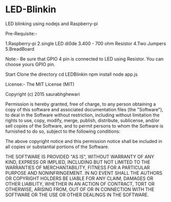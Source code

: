 # LED-Blinkin
LED blinking using nodejs and Raspberry-pi

Pre-Requisite:-

1.Raspberry-pi
2.single LED di0de
3.400 - 700 ohm Resistor
4.Two Jumpers
5.BreadBoard

Note:- Be sure that  GPIO 4 pin is connected to LED using Resistor. You can choose yours GPIO pin.

Start
Clone the directory
cd LEDBlinkin
npm install
node app.js

License:-
The MIT License (MIT)

Copyright (c) 2015 saurabhghewari

Permission is hereby granted, free of charge, to any person obtaining a copy
of this software and associated documentation files (the "Software"), to deal
in the Software without restriction, including without limitation the rights
to use, copy, modify, merge, publish, distribute, sublicense, and/or sell
copies of the Software, and to permit persons to whom the Software is
furnished to do so, subject to the following conditions:

The above copyright notice and this permission notice shall be included in all
copies or substantial portions of the Software.

THE SOFTWARE IS PROVIDED "AS IS", WITHOUT WARRANTY OF ANY KIND, EXPRESS OR
IMPLIED, INCLUDING BUT NOT LIMITED TO THE WARRANTIES OF MERCHANTABILITY,
FITNESS FOR A PARTICULAR PURPOSE AND NONINFRINGEMENT. IN NO EVENT SHALL THE
AUTHORS OR COPYRIGHT HOLDERS BE LIABLE FOR ANY CLAIM, DAMAGES OR OTHER
LIABILITY, WHETHER IN AN ACTION OF CONTRACT, TORT OR OTHERWISE, ARISING FROM,
OUT OF OR IN CONNECTION WITH THE SOFTWARE OR THE USE OR OTHER DEALINGS IN THE
SOFTWARE.
